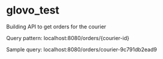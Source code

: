 # glovo_test
Building API to get orders for the courier

Query pattern: localhost:8080/orders/{courier-id}

Sample query: localhost:8080/orders/courier-9c791db2ead9
